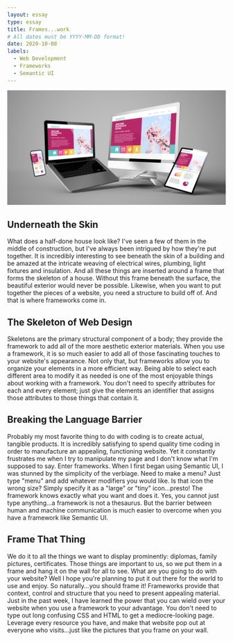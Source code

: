 ```yaml
---
layout: essay
type: essay
title: Frames...work
# All dates must be YYYY-MM-DD format!
date: 2020-10-08
labels:
  - Web Development
  - Frameworks
  - Semantic UI
---
```


<img class="ui medium right floated rounded image" src="../images/web.png">

## Underneath the Skin

What does a half-done house look like? I've seen a few of them in the middle of construction, but I've always been intrigued by how they're put together. It is incredibly interesting to see beneath the skin of a building and be amazed at the intricate weaving of electrical wires, plumbing, light fixtures and insulation. And all these things are inserted around a frame that forms the skeleton of a house. Without this frame beneath the surface, the beautiful exterior would never be possible. Likewise, when you want to put together the pieces of a website, you need a structure to build off of. And that is where frameworks come in.

## The Skeleton of Web Design

Skeletons are the primary structural component of a body; they provide the framework to add all of the more aesthetic exterior materials. When you use a framework, it is so much easier to add all of those fascinating touches to your website's appearance. Not only that, but frameworks allow you to organize your elements in a more efficient way. Being able to select each different area to modify it as needed is one of the most enjoyable things about working with a framework. You don't need to specify attributes for each and every element; just give the elements an identifier that assigns those attributes to those things that contain it.

## Breaking the Language Barrier

Probably my most favorite thing to do with coding is to create actual, tangible products. It is incredibly satisfying to spend quality time coding in order to manufacture an appealing, functioning website. Yet it constantly frustrates me when I try to manipulate my page and I don't know what I'm supposed to say. Enter frameworks. When I first began using Semantic UI, I was stunned by the simplicity of the verbiage. Need to make a menu? Just type "menu" and add whatever modifiers you would like. Is that icon the wrong size? Simply specify it as a "large" or "tiny" icon...presto! The framework knows exactly what you want and does it. Yes, you cannot just type anything...a framework is not a thesaurus. But the barrier between human and machine communication is much easier to overcome when you have a framework like Semantic UI.

## Frame That Thing

We do it to all the things we want to display prominently: diplomas, family pictures, certificates. Those things are important to us, so we put them in a frame and hang it on the wall for all to see. What are you going to do with your website? Well I hope you're planning to put it out there for the world to use and enjoy. So naturally...you should frame it! Frameworks provide that context, control and structure that you need to present appealing material. Just in the past week, I have learned the power that you can wield over your website when you use a framework to your advantage. You don't need to type out long confusing CSS and HTML to get a mediocre-looking page. Leverage every resource you have, and make that website pop out at everyone who visits...just like the pictures that you frame on your wall.

